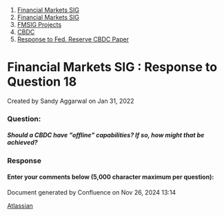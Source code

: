 1. [Financial Markets SIG](index.html)
2. [Financial Markets SIG](Financial-Markets-SIG_20545549.html)
3. [FMSIG Projects](FMSIG-Projects_20545678.html)
4. [CBDC](CBDC_20547146.html)
5. [Response to Fed. Reserve CBDC Paper](Response-to-Fed.-Reserve-CBDC-Paper_20547182.html)

# Financial Markets SIG : Response to Question 18

Created by Sandy Aggarwal on Jan 31, 2022

### **Question:**

##### Should a CBDC have "offline" capabilities? If so, how might that be achieved?

### **Response**

#### Enter your comments below (5,000 character maximum per question):

Document generated by Confluence on Nov 26, 2024 13:14

[Atlassian](http://www.atlassian.com/)
